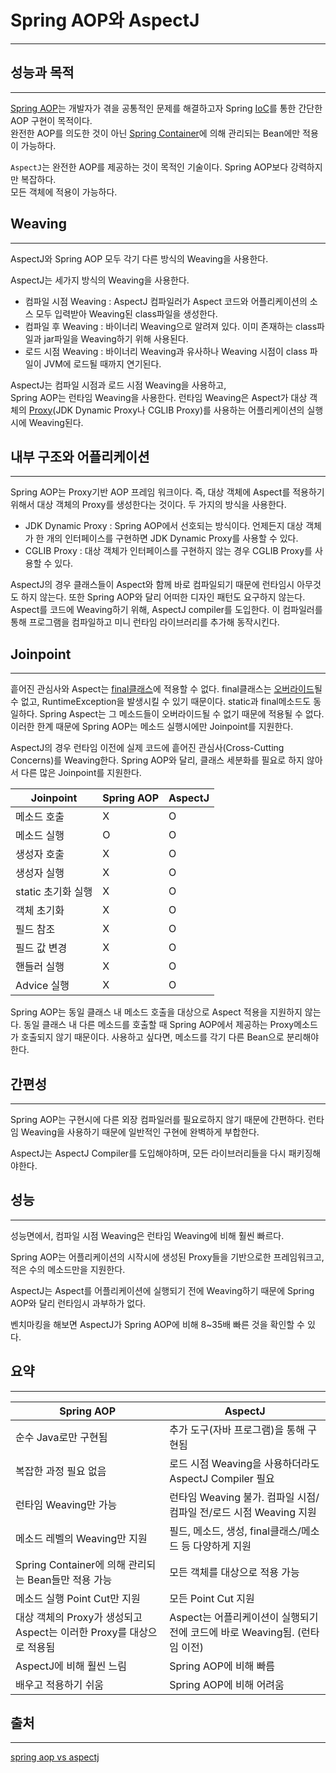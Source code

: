 # Spring AOP와 AspectJ
---
## 성능과 목적
---
[Spring AOP](/Spring/AOP.md)는 개발자가 겪을 공통적인 문제를 해결하고자 Spring [IoC](/Spring/IoC.md)를 통한 간단한 AOP 구현이 목적이다.   
완전한 AOP를 의도한 것이 아닌 [Spring Container](/Spring/Spring%20Container.md)에 의해 관리되는 Bean에만 적용이 가능하다.

`AspectJ`는 완전한 AOP를 제공하는 것이 목적인 기술이다. Spring AOP보다 강력하지만 복잡하다.   
모든 객체에 적용이 가능하다.

## Weaving
---
AspectJ와 Spring AOP 모두 각기 다른 방식의 Weaving을 사용한다.

AspectJ는 세가지 방식의 Weaving을 사용한다.
- 컴파일 시점 Weaving : AspectJ 컴파일러가 Aspect 코드와 어플리케이션의 소스 모두 입력받아 Weaving된 class파일을 생성한다.
- 컴파일 후 Weaving : 바이너리 Weaving으로 알려져 있다. 이미 존재하는 class파일과 jar파일을 Weaving하기 위해 사용된다.
- 로드 시점 Weaving : 바이너리 Weaving과 유사하나 Weaving 시점이 class 파일이 JVM에 로드될 때까지 연기된다.

AspectJ는 컴파일 시점과 로드 시점 Weaving을 사용하고,   
Spring AOP는 런타임 Weaving을 사용한다.
런타임 Weaving은 Aspect가 대상 객체의 [Proxy](/Spring/AOP%20Proxy.md)(JDK Dynamic Proxy나 CGLIB Proxy)를 사용하는 어플리케이션의 실행 시에 Weaving된다.

## 내부 구조와 어플리케이션
---
Spring AOP는 Proxy기반 AOP 프레임 워크이다. 즉, 대상 객체에 Aspect를 적용하기 위해서 대상 객체의 Proxy를 생성한다는 것이다.
두 가지의 방식을 사용한다.
- JDK Dynamic Proxy : Spring AOP에서 선호되는 방식이다. 언제든지 대상 객체가 한 개의 인터페이스를 구현하면 JDK Dynamic Proxy를 사용할 수 있다.
- CGLIB Proxy : 대상 객체가 인터페이스를 구현하지 않는 경우 CGLIB Proxy를 사용할 수 있다.

AspectJ의 경우 클래스들이 Aspect와 함께 바로 컴파일되기 때문에 런타임시 아무것도 하지 않는다. 또한 Spring AOP와 달리 어떠한 디자인 패턴도 요구하지 않는다. Aspect를 코드에 Weaving하기 위해, AspectJ compiler를 도입한다. 이 컴파일러를 통해 프로그램을 컴파일하고 미니 런타임 라이브러리를 추가해 동작시킨다.

## Joinpoint
---
흩어진 관심사와 Aspect는 [final클래스](/Java/Final.md)에 적용할 수 없다. final클래스는 [오버라이드](/Java/Overriding.md)될 수 없고, RuntimeException을 발생시킬 수 있기 때문이다.
static과 final메소드도 동일하다. Spring Aspect는 그 메소드들이 오버라이드될 수 없기 때문에 적용될 수 없다. 이러한 한계 때문에 Spring AOP는 메소드 실행시에만 Joinpoint를 지원한다.

AspectJ의 경우 런타임 이전에 실제 코드에 흩어진 관심사(Cross-Cutting Concerns)를 Weaving한다. Spring AOP와 달리, 클래스 세분화를 필요로 하지 않아서 다른 많은 Joinpoint를 지원한다.

| Joinpoint | Spring AOP | AspectJ |
| --- | --- | --- |
| 메소드 호출 | X | O |
| 메소드 실행 | O | O |
| 생성자 호출 | X | O |
| 생성자 실행 | X | O |
| static 초기화 실행 | X | O |
| 객체 초기화 | X | O |
| 필드 참조 | X | O |
| 필드 값 변경 | X | O |
| 핸들러 실행 | X | O |
| Advice 실행 | X | O |

Spring AOP는 동일 클래스 내 메소드 호출을 대상으로 Aspect 적용을 지원하지 않는다. 동일 클래스 내 다른 메소드를 호출할 때 Spring AOP에서 제공하는 Proxy메소드가 호출되지 않기 때문이다. 사용하고 싶다면, 메소드를 각기 다른 Bean으로 분리해야 한다.

## 간편성
---
Spring AOP는 구현시에 다른 외장 컴파일러를 필요로하지 않기 때문에 간편하다. 런타임 Weaving을 사용하기 때문에 일반적인 구현에 완벽하게 부합한다.

AspectJ는 AspectJ Compiler를 도입해야하며, 모든 라이브러리들을 다시 패키징해야한다.

## 성능
---
성능면에서, 컴파일 시점 Weaving은 런타임 Weaving에 비해 훨씬 빠르다.

Spring AOP는 어플리케이션의 시작시에 생성된 Proxy들을 기반으로한 프레임워크고, 적은 수의 메소드만을 지원한다.

AspectJ는 Aspect를 어플리케이션에 실행되기 전에 Weaving하기 때문에 Spring AOP와 달리 런타임시 과부하가 없다.

벤치마킹을 해보면 AspectJ가 Spring AOP에 비해 8~35배 빠른 것을 확인할 수 있다.

## 요약
---
| Spring AOP | AspectJ |
| --- | --- |
| 순수 Java로만 구현됨 | 추가 도구(자바 프로그램)을 통해 구현됨 |
| 복잡한 과정 필요 없음 | 로드 시점 Weaving을 사용하더라도 AspectJ Compiler 필요 |
| 런타임 Weaving만 가능 | 런타임 Weaving 불가. 컴파일 시점/ 컴파일 전/로드 시점 Weaving 지원 |
| 메소드 레벨의 Weaving만 지원 | 필드, 메소드, 생성, final클래스/메소드 등 다양하게 지원 |
| Spring Container에 의해 관리되는 Bean들만 적용 가능 | 모든 객체를 대상으로 적용 가능 |
| 메소드 실행 Point Cut만 지원 | 모든 Point Cut 지원 |
| 대상 객체의 Proxy가 생성되고 Aspect는 이러한 Proxy를 대상으로 적용됨 | Aspect는 어플리케이션이 실행되기 전에 코드에 바로 Weaving됨. (런타임 이전) |
| AspectJ에 비해 훨씬 느림 | Spring AOP에 비해 빠름 |
| 배우고 적용하기 쉬움 | Spring AOP에 비해 어려움 |

## 출처
---
[spring aop vs aspectj](https://logical-code.tistory.com/118)